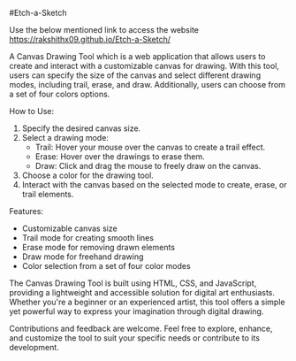 #Etch-a-Sketch

Use the below mentioned link to access the website
https://rakshithx09.github.io/Etch-a-Sketch/

A Canvas Drawing Tool which is a web application that allows users to create and interact with a customizable canvas for drawing. With this tool, users can specify the size of the canvas and select different drawing modes, including trail, erase, and draw. Additionally, users can choose from a set of four colors options. 

How to Use:
1. Specify the desired canvas size.
2. Select a drawing mode:
   - Trail: Hover your mouse over the canvas to create a trail effect.
   - Erase: Hover over the drawings to erase them.
   - Draw: Click and drag the mouse to freely draw on the canvas.
3. Choose a color for the drawing tool.
4. Interact with the canvas based on the selected mode to create, erase, or trail elements.

Features:
- Customizable canvas size
- Trail mode for creating smooth lines
- Erase mode for removing drawn elements
- Draw mode for freehand drawing
- Color selection from a set of four color modes

The Canvas Drawing Tool is built using HTML, CSS, and JavaScript, providing a lightweight and accessible solution for digital art enthusiasts. Whether you're a beginner or an experienced artist, this tool offers a simple yet powerful way to express your imagination through digital drawing.

Contributions and feedback are welcome. Feel free to explore, enhance, and customize the tool to suit your specific needs or contribute to its development.
